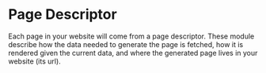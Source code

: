 # Page Descriptor

Each page in your website will come from a page descriptor. These module describe how the data needed to generate the page is fetched, how it is rendered given the current data, and where the generated page lives in your website (its url).

